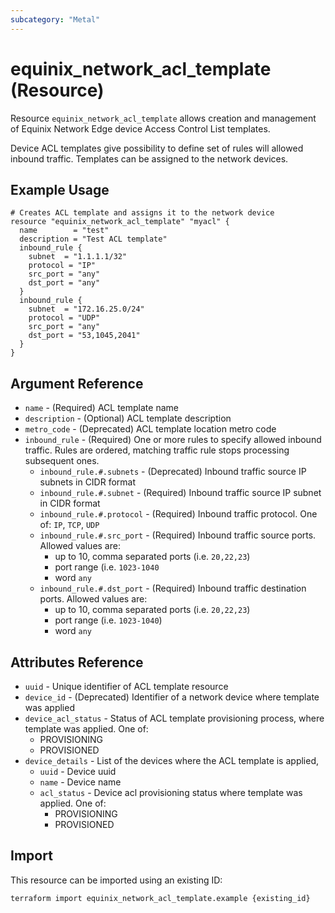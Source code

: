 ```yaml
---
subcategory: "Metal"
---
```


# equinix_network_acl_template (Resource)

Resource `equinix_network_acl_template` allows creation and management of
Equinix Network Edge device Access Control List templates.

Device ACL templates give possibility to define set of rules will allowed inbound
traffic. Templates can be assigned to the network devices.

## Example Usage

```hcl
# Creates ACL template and assigns it to the network device
resource "equinix_network_acl_template" "myacl" {
  name        = "test"
  description = "Test ACL template"
  inbound_rule {
    subnet  = "1.1.1.1/32"
    protocol = "IP"
    src_port = "any"
    dst_port = "any"
  }
  inbound_rule {
    subnet  = "172.16.25.0/24"
    protocol = "UDP"
    src_port = "any"
    dst_port = "53,1045,2041"
  }
}
```

## Argument Reference

* `name` - (Required) ACL template name
* `description` - (Optional) ACL template description
* `metro_code` - (Deprecated) ACL template location metro code
* `inbound_rule` - (Required) One or more rules to specify allowed inbound traffic.
Rules are ordered, matching traffic rule stops processing subsequent ones.
  * `inbound_rule.#.subnets` - (Deprecated) Inbound traffic source IP subnets
  in CIDR format
  * `inbound_rule.#.subnet` - (Required) Inbound traffic source IP subnet
    in CIDR format
  * `inbound_rule.#.protocol` - (Required) Inbound traffic protocol.
  One of: `IP`, `TCP`, `UDP`
  * `inbound_rule.#.src_port` - (Required) Inbound traffic source ports.
  Allowed values are:
    * up to 10, comma separated ports (i.e. `20,22,23`)
    * port range (i.e. `1023-1040`
    * word `any`
  * `inbound_rule.#.dst_port` - (Required) Inbound traffic destination ports.
  Allowed values are:
    * up to 10, comma separated ports (i.e. `20,22,23`)
    * port range (i.e. `1023-1040`)
    * word `any`

## Attributes Reference

* `uuid` - Unique identifier of ACL template resource
* `device_id` - (Deprecated) Identifier of a network device where template was applied
* `device_acl_status` - Status of ACL template provisioning process,
  where template was applied. One of:
  * PROVISIONING
  * PROVISIONED
* `device_details` - List of the devices where the ACL template is applied,
  * `uuid` - Device uuid
  * `name` - Device name
  * `acl_status` - Device acl provisioning status
    where template was applied. One of:
    * PROVISIONING
    * PROVISIONED


## Import

This resource can be imported using an existing ID:

```sh
terraform import equinix_network_acl_template.example {existing_id}
```
